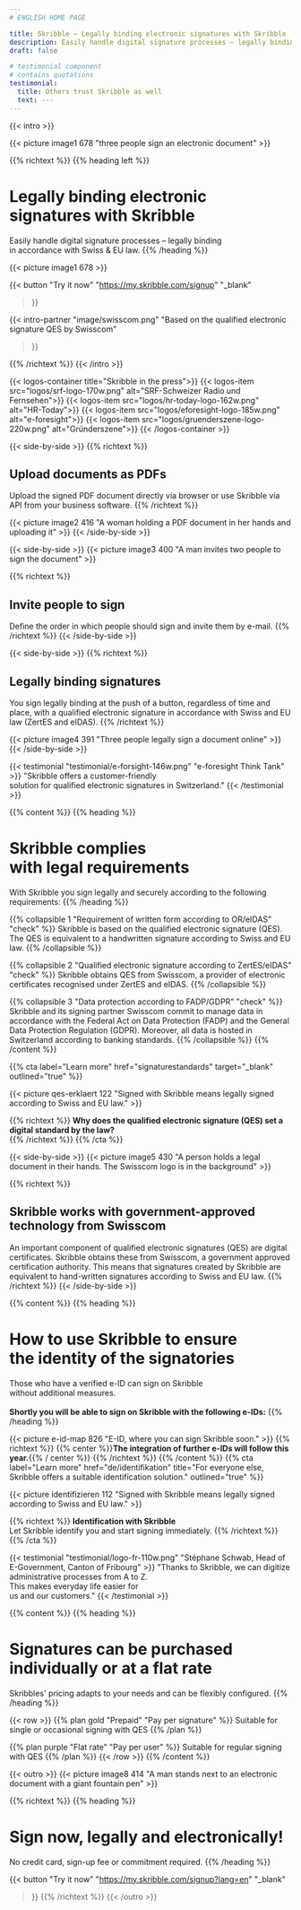 ```yaml
---
# ENGLISH HOME PAGE

title: Skribble – Legally binding electronic signatures with Skribble
description: Easily handle digital signature processes – legally binding in accordance with Swiss & EU law.
draft: false

# testimonial component
# contains quotations
testimonial:
  title: Others trust Skribble as well
  text: ---
---
```


[//]: # (--------------------------------------------------------------------------------------------------------------)

{{< intro >}}
<div class="hide-for-mobile">
  {{< picture image1 678 "three people sign an electronic document" >}}
</div>

{{% richtext %}}
{{% heading left %}}
# Legally binding electronic signatures with Skribble
Easily handle digital signature processes – legally binding <br class="hide-for-mobile">in accordance with Swiss & EU law.
{{% /heading %}}

<div class="hide-for-desktop">
  {{< picture image1 678 >}}
</div>

{{< button
  "Try it now"
  "https://my.skribble.com/signup"
  "_blank"
>}}

{{< intro-partner
  "image/swisscom.png"
  "Based on the qualified electronic signature QES by Swisscom"
>}}

{{% /richtext %}}
{{< /intro >}}

[//]: # (--------------------------------------------------------------------------------------------------------------)

{{< logos-container title="Skribble in the press">}}
  {{< logos-item src="logos/srf-logo-170w.png" alt="SRF-Schweizer Radio und Fernsehen">}}
  {{< logos-item src="logos/hr-today-logo-162w.png" alt="HR-Today">}}
  {{< logos-item src="logos/eforesight-logo-185w.png" alt="e-foresight">}}
  {{< logos-item src="logos/gruenderszene-logo-220w.png" alt="Gründerszene">}}
{{< /logos-container >}}

[//]: # (--------------------------------------------------------------------------------------------------------------)


{{< side-by-side >}}
{{% richtext %}}
## Upload documents as PDFs
Upload the signed PDF document directly via browser or use Skribble via API from your business software.
{{% /richtext %}}

{{< picture image2 416 "A woman holding a PDF document in her hands and uploading it" >}}
{{< /side-by-side >}}

[//]: # (--------------------------------------------------------------------------------------------------------------)

{{< side-by-side >}}
{{< picture image3 400 "A man invites two people to sign the document" >}}

{{% richtext %}}
## Invite people to sign
Define the order in which people should sign and invite them by e-mail.
{{% /richtext %}}
{{< /side-by-side >}}

[//]: # (--------------------------------------------------------------------------------------------------------------)

{{< side-by-side >}}
{{% richtext %}}
## Legally binding signatures
You sign legally binding at the push of a button, regardless of time and place, with a qualified electronic signature in accordance with Swiss and EU law (ZertES and eIDAS).
{{% /richtext %}}

{{< picture image4 391 "Three people legally sign a document online" >}}
{{< /side-by-side >}}

[//]: # (--------------------------------------------------------------------------------------------------------------)

{{< testimonial "testimonial/e-forsight-146w.png" "e-foresight Think Tank" >}}
"Skribble offers a customer-friendly <br class="hide-for-mobile">solution for qualified electronic signatures in Switzerland."
{{< /testimonial >}}

[//]: # (--------------------------------------------------------------------------------------------------------------)

{{% content %}}
{{% heading %}}
# Skribble complies <br class="hide-for-mobile">with legal requirements
With Skribble you sign legally and securely according to the following requirements:
{{% /heading %}}

{{% collapsible 1 "Requirement of written form according to OR/eIDAS" "check" %}}
Skribble is based on the qualified electronic signature (QES). The QES is equivalent to a handwritten signature according to Swiss and EU law.
{{% /collapsible %}}

{{% collapsible 2 "Qualified electronic signature according to ZertES/eIDAS" "check" %}}
Skribble obtains QES from Swisscom, a provider of electronic certificates recognised under ZertES and eIDAS.
{{% /collapsible %}}

{{% collapsible 3 "Data protection according to FADP/GDPR" "check" %}}
Skribble and its signing partner Swisscom commit to manage data in accordance with the Federal Act on Data Protection (FADP) and the General Data Protection Regulation (GDPR). Moreover, all data is hosted in Switzerland according to banking standards.
{{% /collapsible %}}
{{% /content %}}

[//]: # (--------------------------------------------------------------------------------------------------------------)

{{% cta
  label="Learn more"
  href="signaturestandards"
  target="_blank"
  outlined="true"
%}}

{{< picture qes-erklaert 122 "Signed with Skribble means legally signed according to Swiss and EU law." >}}

{{% richtext %}}
**Why does the qualified electronic signature (QES) set a digital standard by the law?**<br>
{{% /richtext %}}
{{% /cta %}}

[//]: # (--------------------------------------------------------------------------------------------------------------)

{{< side-by-side >}}
{{< picture image5 430 "A person holds a legal document in their hands. The Swisscom logo is in the background" >}}

{{% richtext %}}
## Skribble works with government-approved technology from Swisscom
An important component of qualified electronic signatures (QES) are digital certificates. Skribble obtains these from Swisscom, a government approved certification authority. This means that signatures created by Skribble are equivalent to hand-written signatures according to Swiss and EU law.
{{% /richtext %}}
{{< /side-by-side >}}

[//]: # (--------------------------------------------------------------------------------------------------------------)

{{% content %}}
{{% heading %}}
# How to use Skribble to ensure <br class="hide-for-mobile">the identity of the signatories
Those who have a verified e-ID can sign on Skribble <br class="hide-for-mobile">without additional measures.<br><br>
**Shortly you will be able to sign on Skribble with the following e-IDs:**
{{% /heading %}}

{{< picture e-id-map 826 "E-ID, where you can sign Skribble soon." >}}
{{% richtext %}}
{{% center %}}**The integration of further e-IDs will follow this year.**{{% / center %}}
{{% /richtext %}}
{{% /content %}}
{{% cta
  label="Learn more"
  href="de/identifikation"
  title="For everyone else, Skribble offers a suitable identification solution."
  outlined="true"
%}}

{{< picture identifizieren 112 "Signed with Skribble means legally signed according to Swiss and EU law." >}}

{{% richtext %}}
**Identification with Skribble**<br>
Let Skribble identify you and start signing immediately.
{{% /richtext %}}
{{% /cta %}}

[//]: # (--------------------------------------------------------------------------------------------------------------)

{{< testimonial "testimonial/logo-fr-110w.png" "Stéphane Schwab, Head of E-Government, Canton of Fribourg" >}}
"Thanks to Skribble, we can digitize administrative processes from A to Z. <br class="hide-for-mobile">This makes everyday life easier for <br class="hide-for-mobile">us and our customers." {{< /testimonial >}}

[//]: # (--------------------------------------------------------------------------------------------------------------)


{{% content %}}
{{% heading %}}
# Signatures can be purchased individually or at a flat rate
Skribbles' pricing adapts to your needs and can be flexibly configured.
{{% /heading %}}

{{< row >}}
{{% plan gold "Prepaid" "Pay per signature" %}}
Suitable for single or occasional signing with QES
{{% /plan %}}

{{% plan purple "Flat rate" "Pay per user" %}}
Suitable for regular signing with QES
{{% /plan %}}
{{< /row >}}
{{% /content %}}

[//]: # (--------------------------------------------------------------------------------------------------------------)

{{< outro >}}
{{< picture image8 414 "A man stands next to an electronic document with a giant fountain pen" >}}

{{% richtext %}}
{{% heading %}}
# Sign now, legally and electronically!
No credit card, sign-up fee or commitment required.
{{% /heading %}}

{{< button
  "Try it now"
  "https://my.skribble.com/signup?lang=en"
  "_blank"
>}}
{{% /richtext %}}
{{< /outro >}}

[//]: # (--------------------------------------------------------------------------------------------------------------)
